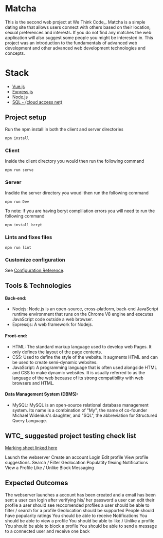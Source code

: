 # Matcha
This is the second web project at We Think Code_. Matcha is a simple dating site that allows users connect with others based on their location, sexual preferences and interests. If you do not find any matches the web application will also suggest some people you might be interested in. This project was an introduction to the fundamentals of advanced web development and other advanced web development technologies and concepts.

# Stack
* [Vue.js](https://vuejs.org/)
* [Express.js](https://expressjs.com/)
* [Node.js](https://nodejs.org)
* [SQL - (cloud access net)](https://www.cloudaccess.net/)

## Project setup
Run the npm install in both the client and server directories
```
npm install
```

### Client
Inside the client directory you would then run the following command
```
npm run serve
```

### Server
Insdide the server directory you woudl then run the following command
```
npm run Dev
```
To note: If you are having bcryt complilation errors you will need to run the following command
```
npm install bcryt
```

### Lints and fixes files
```
npm run lint
```

### Customize configuration
See [Configuration Reference](https://cli.vuejs.org/config/).

## Tools & Technologies
#### Back-end:
- Nodejs:  Node.js is an open-source, cross-platform, back-end JavaScript runtime environment that runs on the Chrome V8 engine and executes JavaScript code outside a web browser.
- Expressjs: A web framework for Nodejs.
#### Front-end:
- HTML: The standard markup language used to develop web Pages. It only defines the layout of the page contents. 
- CSS: Used to define the style of the website. It augments HTML and can be used to create semi-dynamic websites.
- JavaScript: A programming language that is often used alongside HTML and CSS to make dynamic websites. It is usually referred to as the language of the web because of its strong compatibility with web browsers and HTML.
#### Data Management System (DBMS):
- MySQL: MySQL is an open-source relational database management system. Its name is a combination of "My", the name of co-founder Michael Widenius's daughter, and "SQL", the abbreviation for Structured Query Language.


## WTC_ suggested project testing check list
[Marking sheet linked here](https://github.com/Mell-vin/Matcha2.0/blob/master/matcha.markingsheet.pdf)

Launch the webserver
Create an account
Login
Edit profile
View profile suggestions.
Search / Filter
Geolocation
Populatity flexing
Notifications
View a Profile
Like / Unlike
Block
Messaging

## Expected Outcomes
    
The webserver launches
a account has been created and a email has been sent
a user can login after verifying his/ her password
a user can edit their profile
a user should see reccomended profiles
a user should be able to filter / search for a profile
Geolocation should be supported
People should have popularity ratings
You should be able to receive Notifications
You should be able to view a profile
You should be able to like / Unlike a profile
You should be able to block a profile
You should be able to send a message to a connected user and receive one back